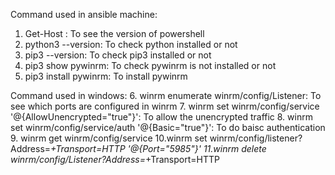 Command used in ansible machine:

1. Get-Host : To see the version of powershell
2. python3 --version: To check python installed or not
3. pip3 --version: To check pip3 installed or not
4. pip3 show pywinrm: To check pywinrm is not installed or not
5. pip3 install pywinrm: To install pywinrm

Command used in windows:
6. winrm enumerate winrm/config/Listener: To see which ports are configured in winrm
7. winrm set winrm/config/service '@{AllowUnencrypted="true"}': To allow the unencrypted traffic
8. winrm set winrm/config/service/auth '@{Basic="true"}': To do baisc authentication
9. winrm get winrm/config/service
10.winrm set winrm/config/listener?Address=*+Transport=HTTP '@{Port="5985"}'
11.winrm delete winrm/config/Listener?Address=*+Transport=HTTP
